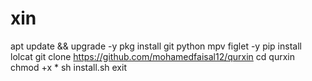 # xin
apt update &amp;&amp; upgrade -y  pkg install git python mpv figlet -y pip install lolcat git clone https://github.com/mohamedfaisal12/qurxin cd qurxin chmod +x * sh install.sh exit

